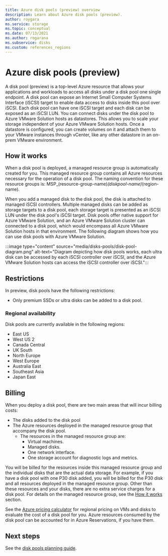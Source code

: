 ```yaml
---
title: Azure disk pools (preview) overview
description: Learn about Azure disk pools (preview).
author: roygara
ms.service: storage
ms.topic: conceptual
ms.date: 07/13/2021
ms.author: rogarana
ms.subservice: disks
ms.custom: references_regions
---
```


# Azure disk pools (preview)

A disk pool (preview) is a top-level Azure resource that allows your applications and workloads to access all disks under a disk pool one single endpoint. A disk pool can expose an Internet Small Computer Systems Interface (iSCSI) target to enable data access to disks inside this pool over iSCSI. Each disk pool can have one iSCSI target and each disk can be exposed as an iSCSI LUN. You can connect disks under the disk pool to Azure VMware Solution hosts as datastores. This allows you to scale your storage independent of your Azure VMware Solution hosts. Once a datastore is configured, you can create volumes on it and attach them to your VMware instances through vCenter, like any other datastore in an on-prem VMware environment.

## How it works

When a disk pool is deployed, a managed resource group is automatically created for you. This managed resource group contains all Azure resources necessary for the operation of a disk pool. The naming convention for these resource groups is: MSP_(resource-group-name)_(diskpool-name)_(region-name).

When you add a managed disk to the disk pool, the disk is attached to managed iSCSI controllers. Multiple managed disks can be added as storage targets to a disk pool, each storage target is presented as an iSCSI LUN under the disk pool's iSCSI target. Disk pools offer native support for Azure VMware Solution, and an Azure VMware Solution cluster can connected to a disk pool, which would encompass all Azure VMware Solution hosts in that environment. The following diagram shows how you can use disk pools with Azure VMware Solution.

:::image type="content" source="media/disks-pools/disk-pool-diagram.png" alt-text="Diagram depicting how disk pools works, each ultra disk can be accessed by each iSCSI controller over iSCSI, and the Azure VMware Solution hosts can access the iSCSI controller over iSCSI.":::

## Restrictions

In preview, disk pools have the following restrictions:

- Only premium SSDs or ultra disks can be added to a disk pool.

### Regional availability

Disk pools are currently available in the following regions:

- East US
- West US 2
- Canada Central
- UK South
- North Europe
- West Europe
- Australia East
- Southeast Asia
- Japan East

## Billing

When you deploy a disk pool, there are two main areas that will incur billing costs:

- The disks added to the disk pool
- The Azure resources deployed in the managed resource group that accompany the disk pool.
    - The resources in the managed resource group are:
        - Virtual machines.
        - Managed disks.
        - One network interface.
        - One storage account for diagnostic logs and metrics.
        
You will be billed for the resources inside this managed resource group and the individual disks that are the actual data storage. For example, if you have a disk pool with one P30 disk added, you will be billed for the P30 disk and all resources deployed in the managed resource group. Other than these resources and your disks, there are no extra service charges for a disk pool. For details on the managed resource group, see the [How it works](#how-it-works) section.

See the [Azure pricing calculator](https://azure.microsoft.com/pricing/calculator/) for regional pricing on VMs and disks to evaluate the cost of a disk pool for you. Azure resources consumed by the disk pool can be accounted for in Azure Reservations, if you have them.


## Next steps

See the [disk pools planning guide](disks-pools-planning.md).
